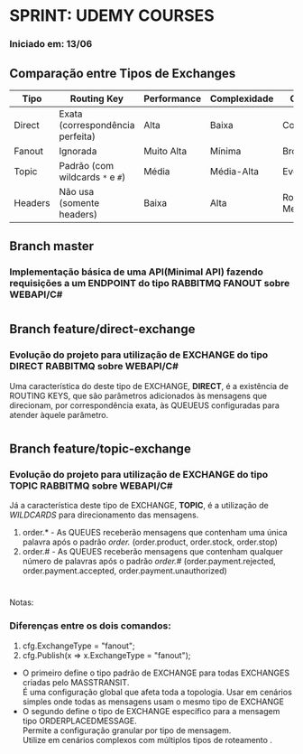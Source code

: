 # SPRINT: UDEMY COURSES
 ### **Iniciado em: 13/06** 

## Comparação entre Tipos de Exchanges

| Tipo       | Routing Key         | Performance      | Complexidade     | Caso Típico de Uso          |
|------------|--------------------|------------------|------------------|-----------------------------|
| Direct     | Exata (correspondência perfeita) | Alta        | Baixa        | Comandos, RPC               |
| Fanout     | Ignorada           | Muito Alta       | Mínima           | Broadcast/Notificações      |
| Topic      | Padrão (com wildcards `*` e `#`) | Média       | Média-Alta    | Eventos Complexos           |
| Headers    | Não usa (somente headers) | Baixa | Alta         | Roteamento por Metadados    |
 
 ## Branch master
 ### Implementação básica de uma API(Minimal API) fazendo requisições a um ENDPOINT do tipo RABBITMQ FANOUT sobre WEBAPI/C#
#
 ## Branch feature/direct-exchange
 ### Evolução do projeto para utilização de EXCHANGE do tipo DIRECT RABBITMQ sobre WEBAPI/C#  
 Uma característica do deste tipo de EXCHANGE, __DIRECT__, é a existência de ROUTING KEYS, que são parâmetros adicionados às mensagens que direcionam, por correspondência exata, às QUEUEUS configuradas para atender àquele parâmetro. 

 #
 ## Branch feature/topic-exchange
 ### Evolução do projeto para utilização de EXCHANGE do tipo TOPIC RABBITMQ sobre WEBAPI/C#  
 Já a característica deste tipo de EXCHANGE, __TOPIC__, é a utilização de _WILDCARDS_ para direcionamento das mensagens.    
 1. order.* - As QUEUES receberão mensagens que contenham uma única palavra após o padrão _order._ (order.product, order.stock, order.stop)
 2. order.# - As QUEUES receberão mensagens que contenham qualquer número de palavras após o padrão _order.#_ (order.payment.rejected, order.payment.accepted, order.payment.unauthorized)

#
 Notas:
### Diferenças entre os dois comandos:
1. cfg.ExchangeType = "fanout";
2. cfg.Publish<OrderPlacedMessage>(x => x.ExchangeType = "fanout");
- O primeiro define o tipo padrão de EXCHANGE para todas EXCHANGES criadas pelo MASSTRANSIT.  
É uma configuração global que afeta toda a topologia.
Usar em cenários simples onde todas as mensagens usam o mesmo tipo de EXCHANGE
- O segundo define o tipo de EXCHANGE específico para a mensagem tipo ORDERPLACEDMESSAGE.  
  Permite a configuração granular por tipo de mensagem.  
  Utilize em cenários complexos com múltiplos tipos de roteamento  .
  #



